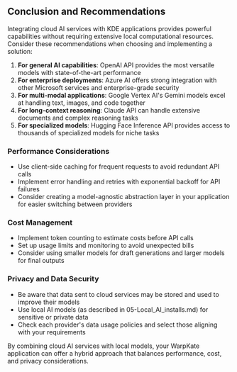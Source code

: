 ## Conclusion and Recommendations

Integrating cloud AI services with KDE applications provides powerful capabilities without requiring extensive local computational resources. Consider these recommendations when choosing and implementing a solution:

1. **For general AI capabilities**: OpenAI API provides the most versatile models with state-of-the-art performance
2. **For enterprise deployments**: Azure AI offers strong integration with other Microsoft services and enterprise-grade security
3. **For multi-modal applications**: Google Vertex AI's Gemini models excel at handling text, images, and code together
4. **For long-context reasoning**: Claude API can handle extensive documents and complex reasoning tasks
5. **For specialized models**: Hugging Face Inference API provides access to thousands of specialized models for niche tasks

### Performance Considerations

- Use client-side caching for frequent requests to avoid redundant API calls
- Implement error handling and retries with exponential backoff for API failures
- Consider creating a model-agnostic abstraction layer in your application for easier switching between providers

### Cost Management

- Implement token counting to estimate costs before API calls
- Set up usage limits and monitoring to avoid unexpected bills
- Consider using smaller models for draft generations and larger models for final outputs

### Privacy and Data Security

- Be aware that data sent to cloud services may be stored and used to improve their models
- Use local AI models (as described in 05-Local_AI_installs.md) for sensitive or private data
- Check each provider's data usage policies and select those aligning with your requirements

By combining cloud AI services with local models, your WarpKate application can offer a hybrid approach that balances performance, cost, and privacy considerations.
